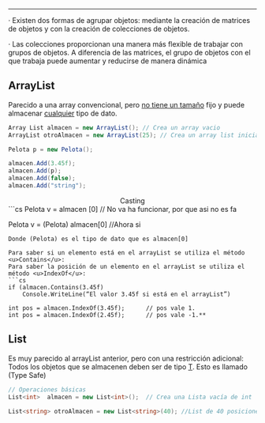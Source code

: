 -----
· Existen dos formas de agrupar objetos: mediante la creación de matrices de objetos y con la creación de colecciones de objetos.

· Las colecciones proporcionan una manera más flexible de trabajar con grupos de objetos. A diferencia de las matrices, el grupo de objetos con el que trabaja puede aumentar y reducirse de manera dinámica

## ArrayList

Parecido a una array convencional, pero <u>no tiene un tamaño</u> fijo y puede almacenar <u>cualquier</u> tipo de dato.

```cs
Array List almacen = new ArrayList(); // Crea un array vacio
ArrayList otroAlmacen = new ArrayList(25); // Crea un array list inicialemnte de x posiciones

Pelota p = new Pelota();

almacen.Add(3.45f);
almacen.Add(p);
almacen.Add(false);
almacen.Add("string");
```

<center>Casting</center>
```cs
Pelota v = almacen [0] // No va ha funcionar, por que asi no es fa

Pelota v = (Pelota) almacen[0] //Ahora si
```
Donde (Pelota) es el tipo de dato que es almacen[0]

Para saber si un elemento está en el arrayList se utiliza el método <u>Contains</u>:
Para saber la posición de un elemento en el arrayList se utiliza el método <u>IndexOf</u>:
```cs
if (almacen.Contains(3.45f) 
    Console.WriteLine(“El valor 3.45f si está en el arrayList”)

int pos = almacen.IndexOf(3.45f);      // pos vale 1.
int pos = almacen.IndexOf(2.45f);      // pos vale -1.**
```

## List 
Es muy parecido al arrayList anterior, pero con una restricción adicional:
Todos los objetos que se almacenen deben ser de tipo <u>T</u>. Esto es llamado (Type Safe) 
```cs 
// Operaciones básicas
List<int>  almacen = new List<int>();  // Crea una Lista vacía de int

List<string> otroAlmacen = new List<string>(40); //List de 40 posiciones iniciales para strings
```
